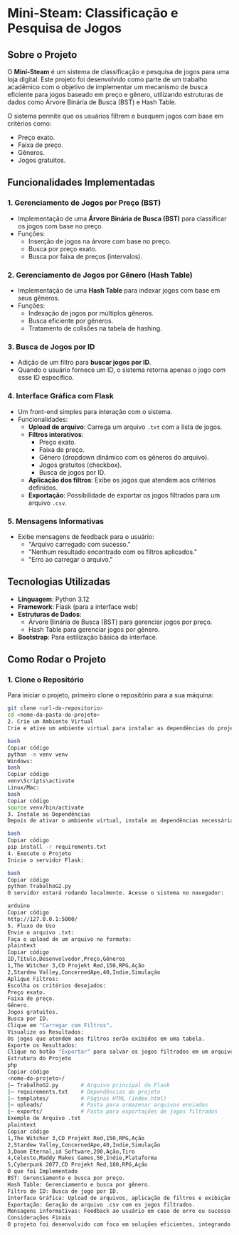 # Mini-Steam: Classificação e Pesquisa de Jogos

## Sobre o Projeto
O **Mini-Steam** é um sistema de classificação e pesquisa de jogos para uma loja digital. Este projeto foi desenvolvido como parte de um trabalho acadêmico com o objetivo de implementar um mecanismo de busca eficiente para jogos baseado em preço e gênero, utilizando estruturas de dados como Árvore Binária de Busca (BST) e Hash Table.

O sistema permite que os usuários filtrem e busquem jogos com base em critérios como:
- Preço exato.
- Faixa de preço.
- Gêneros.
- Jogos gratuitos.

## Funcionalidades Implementadas
### 1. **Gerenciamento de Jogos por Preço (BST)**
- Implementação de uma **Árvore Binária de Busca (BST)** para classificar os jogos com base no preço.
- Funções:
  - Inserção de jogos na árvore com base no preço.
  - Busca por preço exato.
  - Busca por faixa de preços (intervalos).

### 2. **Gerenciamento de Jogos por Gênero (Hash Table)**
- Implementação de uma **Hash Table** para indexar jogos com base em seus gêneros.
- Funções:
  - Indexação de jogos por múltiplos gêneros.
  - Busca eficiente por gêneros.
  - Tratamento de colisões na tabela de hashing.

### 3. **Busca de Jogos por ID**
- Adição de um filtro para **buscar jogos por ID**.
- Quando o usuário fornece um ID, o sistema retorna apenas o jogo com esse ID específico.

### 4. **Interface Gráfica com Flask**
- Um front-end simples para interação com o sistema.
- Funcionalidades:
  - **Upload de arquivo**: Carrega um arquivo `.txt` com a lista de jogos.
  - **Filtros interativos**:
    - Preço exato.
    - Faixa de preço.
    - Gênero (dropdown dinâmico com os gêneros do arquivo).
    - Jogos gratuitos (checkbox).
    - Busca de jogos por ID.
  - **Aplicação dos filtros**: Exibe os jogos que atendem aos critérios definidos.
  - **Exportação**: Possibilidade de exportar os jogos filtrados para um arquivo `.csv`.

### 5. **Mensagens Informativas**
- Exibe mensagens de feedback para o usuário:
  - "Arquivo carregado com sucesso."
  - "Nenhum resultado encontrado com os filtros aplicados."
  - "Erro ao carregar o arquivo."

## Tecnologias Utilizadas
- **Linguagem**: Python 3.12
- **Framework**: Flask (para a interface web)
- **Estruturas de Dados**:
  - Árvore Binária de Busca (BST) para gerenciar jogos por preço.
  - Hash Table para gerenciar jogos por gênero.
- **Bootstrap**: Para estilização básica da interface.

## Como Rodar o Projeto

### 1. **Clone o Repositório**
Para iniciar o projeto, primeiro clone o repositório para a sua máquina:
```bash
git clone <url-do-repositorio>
cd <nome-da-pasta-do-projeto>
2. Crie um Ambiente Virtual
Crie e ative um ambiente virtual para instalar as dependências do projeto:

bash
Copiar código
python -m venv venv
Windows:
bash
Copiar código
venv\Scripts\activate
Linux/Mac:
bash
Copiar código
source venv/bin/activate
3. Instale as Dependências
Depois de ativar o ambiente virtual, instale as dependências necessárias:

bash
Copiar código
pip install -r requirements.txt
4. Execute o Projeto
Inicie o servidor Flask:

bash
Copiar código
python TrabalhoG2.py
O servidor estará rodando localmente. Acesse o sistema no navegador:

arduino
Copiar código
http://127.0.0.1:5000/
5. Fluxo de Uso
Envie o arquivo .txt:
Faça o upload de um arquivo no formato:
plaintext
Copiar código
ID,Título,Desenvolvedor,Preço,Gêneros
1,The Witcher 3,CD Projekt Red,150,RPG,Ação
2,Stardew Valley,ConcernedApe,40,Indie,Simulação
Aplique Filtros:
Escolha os critérios desejados:
Preço exato.
Faixa de preço.
Gênero.
Jogos gratuitos.
Busca por ID.
Clique em "Carregar com Filtros".
Visualize os Resultados:
Os jogos que atendem aos filtros serão exibidos em uma tabela.
Exporte os Resultados:
Clique no botão "Exportar" para salvar os jogos filtrados em um arquivo .csv.
Estrutura do Projeto
php
Copiar código
<nome-do-projeto>/
|— TrabalhoG2.py       # Arquivo principal do Flask
|— requirements.txt    # Dependências do projeto
|— templates/          # Páginas HTML (index.html)
|— uploads/            # Pasta para armazenar arquivos enviados
|— exports/            # Pasta para exportações de jogos filtrados
Exemplo de Arquivo .txt
plaintext
Copiar código
1,The Witcher 3,CD Projekt Red,150,RPG,Ação
2,Stardew Valley,ConcernedApe,40,Indie,Simulação
3,Doom Eternal,id Software,200,Ação,Tiro
4,Celeste,Maddy Makes Games,50,Indie,Plataforma
5,Cyberpunk 2077,CD Projekt Red,180,RPG,Ação
O que foi Implementado
BST: Gerenciamento e busca por preço.
Hash Table: Gerenciamento e busca por gênero.
Filtro de ID: Busca de jogo por ID.
Interface Gráfica: Upload de arquivos, aplicação de filtros e exibição de resultados.
Exportação: Geração de arquivo .csv com os jogos filtrados.
Mensagens informativas: Feedback ao usuário em caso de erro ou sucesso.
Considerações Finais
O projeto foi desenvolvido com foco em soluções eficientes, integrando estruturas de dados para oferecer buscas rápidas e precisas. A interface gráfica torna o sistema mais acessível e permite uma experiência interativa para os usuários.
